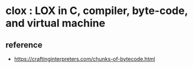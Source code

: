 # clox : LOX in C, compiler, byte-code, and virtual machine

## reference

* https://craftinginterpreters.com/chunks-of-bytecode.html

